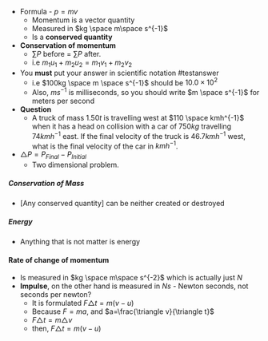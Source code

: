 - Formula - $p=mv$
	- Momentum is a vector quantity
	- Measured in $kg \space m\space s^{-1}$
	- Is a **conserved quantity**
- **Conservation of momentum**
	- $\sum\limits P$ before = $\sum\limits P$ after.
	- i.e $m_{1}u_{1}+m_{2}u_{2}=m_{1}v_{1}+m_{2}v_{2}$ 
- You **must** put your answer in scientific notation #testanswer 
	- i.e $100kg \space m \space s^{-1}$ should be $10.0 \times 10^{2}$
	- Also, $ms^{-1}$ is milliseconds, so you should write $m \space s^{-1}$ for meters per second
- **Question**
	- A truck of mass $1.50t$ is travelling west at $110 \space kmh^{-1}$ when it has a head on collision with a car of $750kg$ travelling $74 kmh^{-1}$ east. If the final velocity of the truck is $46.7kmh^{-1}$ west, what is the final velocity of the car in $kmh^{-1}$.
- $\triangle P=P_{Final}-P_{Initial}$
	- Two dimensional problem.

##### Conservation of Mass
- [Any conserved quantity] can be neither created or destroyed

##### Energy
- Anything that is not matter is energy

#### Rate of change of momentum
- Is measured in $kg \space m\space s^{-2}$ which is actually just $N$
- **Impulse**, on the other hand is measured in $Ns$ - Newton seconds, not seconds per newton?
	- It is formulated $F\triangle t=m(v-u)$
	- Because $F=ma$, and $a=\frac{\triangle v}{\triangle t}$
	- $F\triangle t=m \triangle v$
	- then, $F\triangle t=m(v-u)$
